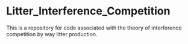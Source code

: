 # Litter_Interference_Competition
This is a repository for code associated with the theory of interference competition by way litter production.
